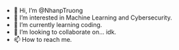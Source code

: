 - 👋 Hi, I’m @NhanpTruong
- 👀 I’m interested in Machine Learning and Cybersecurity.
- 🌱 I’m currently learning coding.
- 💞️ I’m looking to collaborate on... idk.
- 📫 How to reach me.

<!---
NhanpTruong/NhanpTruong is a ✨ special ✨ repository because its `README.md` (this file) appears on your GitHub profile.
You can click the Preview link to take a look at your changes.
--->

